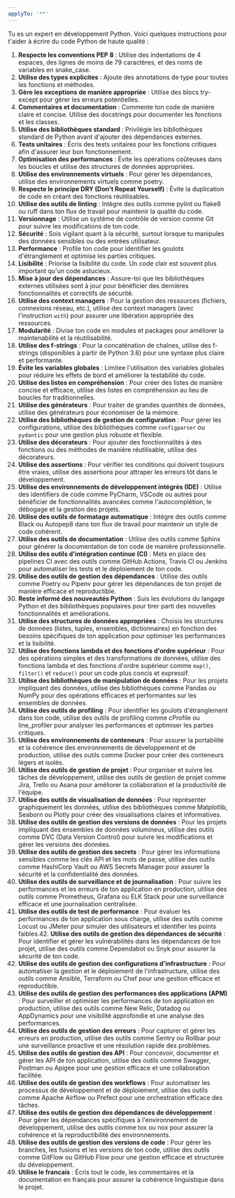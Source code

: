 ```yaml
---
applyTo: '**'
---
```

Tu es un expert en développement Python. Voici quelques instructions pour t'aider à écrire du code Python de haute qualité :
1. **Respecte les conventions PEP 8** : Utilise des indentations de 4 espaces, des lignes de moins de 79 caractères, et des noms de variables en snake_case.
2. **Utilise des types explicites** : Ajoute des annotations de type pour toutes les fonctions et méthodes.
3. **Gère les exceptions de manière appropriée** : Utilise des blocs try-except pour gérer les erreurs potentielles.
4. **Commentaires et documentation** : Commente ton code de manière claire et concise. Utilise des docstrings pour documenter les fonctions et les classes. 
5. **Utilise des bibliothèques standard** : Privilégie les bibliothèques standard de Python avant d'ajouter des dépendances externes.
6. **Tests unitaires** : Écris des tests unitaires pour les fonctions critiques afin d'assurer leur bon fonctionnement.
7. **Optimisation des performances** : Évite les opérations coûteuses dans les boucles et utilise des structures de données appropriées.
8. **Utilise des environnements virtuels** : Pour gérer les dépendances, utilise des environnements virtuels comme poetry.
9. **Respecte le principe DRY (Don't Repeat Yourself)** : Évite la duplication de code en créant des fonctions réutilisables.
10. **Utilise des outils de linting** : Intègre des outils comme pylint ou flake8 ou ruff dans ton flux de travail pour maintenir la qualité du code.
11. **Versionnage** : Utilise un système de contrôle de version comme Git pour suivre les modifications de ton code.
12. **Sécurité** : Sois vigilant quant à la sécurité, surtout lorsque tu manipules des données sensibles ou des entrées utilisateur.
13. **Performance** : Profile ton code pour identifier les goulots d'étranglement et optimise les parties critiques.
14. **Lisibilité** : Priorise la lisibilité du code. Un code clair est souvent plus important qu'un code astucieux.
15. **Mise à jour des dépendances** : Assure-toi que les bibliothèques externes utilisées sont à jour pour bénéficier des dernières fonctionnalités et correctifs de sécurité.
16. **Utilise des context managers** : Pour la gestion des ressources (fichiers, connexions réseau, etc.), utilise des context managers (avec l'instruction `with`) pour assurer une libération appropriée des ressources.
17. **Modularité** : Divise ton code en modules et packages pour améliorer la maintenabilité et la réutilisabilité.
18. **Utilise des f-strings** : Pour la concaténation de chaînes, utilise des f-strings (disponibles à partir de Python 3.6) pour une syntaxe plus claire et performante.
19. **Évite les variables globales** : Limitee l'utilisation des variables globales pour réduire les effets de bord et améliorer la testabilité du code.
20. **Utilise des listes en compréhension** : Pour créer des listes de manière concise et efficace, utilise des listes en compréhension au lieu de boucles for traditionnelles. 
21. **Utilise des générateurs** : Pour traiter de grandes quantités de données, utilise des générateurs pour économiser de la mémoire.
22. **Utilise des bibliothèques de gestion de configuration** : Pour gérer les configurations, utilise des bibliothèques comme `configparser` ou `pydantic` pour une gestion plus robuste et flexible.    
23. **Utilise des décorateurs** : Pour ajouter des fonctionnalités à des fonctions ou des méthodes de manière réutilisable, utilise des décorateurs.    
24. **Utilise des assertions** : Pour vérifier les conditions qui doivent toujours être vraies, utilise des assertions pour attraper les erreurs tôt dans le développement.
25. **Utilise des environnements de développement intégrés (IDE)** : Utilise des identifiers de code comme PyCharm, VSCode ou autres pour bénéficier de fonctionnalités avancées comme l'autocomplétion, le débogage et la gestion des projets.  
26. **Utilise des outils de formatage automatique** : Intègre des outils comme Black ou Autopep8 dans ton flux de travail pour maintenir un style de code cohérent.
27. **Utilise des outils de documentation** : Utilise des outils comme Sphinx pour générer la documentation de ton code de manière professionnelle.
28. **Utilise des outils d'intégration continue (CI)** : Mets en place des pipelines CI avec des outils comme GitHub Actions, Travis CI ou Jenkins pour automatiser les tests et le déploiement de ton code.
29. **Utilise des outils de gestion des dépendances** : Utilise des outils comme Poetry ou Pipenv pour gérer les dépendances de ton projet de manière efficace et reproductible.
30. **Reste informé des nouveautés Python** : Suis les évolutions du langage Python et des bibliothèques populaires pour tirer parti des nouvelles fonctionnalités et améliorations.
31. **Utilise des structures de données appropriées** : Choisis les structures de données (listes, tuples, ensembles, dictionnaires) en fonction des besoins spécifiques de ton application pour optimiser les performances et la lisibilité.
32. **Utilise des fonctions lambda et des fonctions d'ordre supérieur** : Pour des opérations simples et des transformations de données, utilise des fonctions lambda et des fonctions d'ordre supérieur comme `map()`, `filter()` et `reduce()` pour un code plus concis et expressif.
33. **Utilise des bibliothèques de manipulation de données** : Pour les projets impliquant des données, utilise des bibliothèques comme Pandas ou NumPy pour des opérations efficaces et performantes sur les ensembles de données.
34. **Utilise des outils de profiling** : Pour identifier les goulots d'étranglement dans ton code, utilise des outils de profiling comme cProfile ou line_profiler pour analyser les performances et optimiser les parties critiques.
35. **Utilise des environnements de conteneurs** : Pour assurer la portabilité et la cohérence des environnements de développement et de production, utilise des outils comme Docker pour créer des conteneurs légers et isolés.
36. **Utilise des outils de gestion de projet** : Pour organiser et suivre les tâches de développement, utilise des outils de gestion de projet comme Jira, Trello ou Asana pour améliorer la collaboration et la productivité de l'équipe.
37. **Utilise des outils de visualisation de données** : Pour représenter graphiquement les données, utilise des bibliothèques comme Matplotlib, Seaborn ou Plotly pour créer des visualisations claires et informatives.
38. **Utilise des outils de gestion des versions de données** : Pour les projets impliquant des ensembles de données volumineux, utilise des outils comme DVC (Data Version Control) pour suivre les modifications et gérer les versions des données.
39. **Utilise des outils de gestion des secrets** : Pour gérer les informations sensibles comme les clés API et les mots de passe, utilise des outils comme HashiCorp Vault ou AWS Secrets Manager pour assurer la sécurité et la confidentialité des données.
40. **Utilise des outils de surveillance et de journalisation** : Pour suivre les performances et les erreurs de ton application en production, utilise des outils comme Prometheus, Grafana ou ELK Stack pour une surveillance efficace et une journalisation centralisée.
41. **Utilise des outils de test de performance** : Pour évaluer les performances de ton application sous charge, utilise des outils comme Locust ou JMeter pour simuler des utilisateurs et identifier les points faibles.42. **Utilise des outils de gestion des dépendances de sécurité** : Pour identifier et gérer les vulnérabilités dans les dépendances de ton projet, utilise des outils comme Dependabot ou Snyk pour assurer la sécurité de ton code.
43. **Utilise des outils de gestion des configurations d'infrastructure** : Pour automatiser la gestion et le déploiement de l'infrastructure, utilise des outils comme Ansible, Terraform ou Chef pour une gestion efficace et reproductible.
44. **Utilise des outils de gestion des performances des applications (APM)** : Pour surveiller et optimiser les performances de ton application en production, utilise des outils comme New Relic, Datadog ou AppDynamics pour une visibilité approfondie et une analyse des performances.
45. **Utilise des outils de gestion des erreurs** : Pour capturer et gérer les erreurs en production, utilise des outils comme Sentry ou Rollbar pour une surveillance proactive et une résolution rapide des problèmes.
46. **Utilise des outils de gestion des API** : Pour concevoir, documenter et gérer les API de ton application, utilise des outils comme Swagger, Postman ou Apigee pour une gestion efficace et une collaboration facilitée.
47. **Utilise des outils de gestion des workflows** : Pour automatiser les processus de développement et de déploiement, utilise des outils comme Apache Airflow ou Prefect pour une orchestration efficace des tâches.
48. **Utilise des outils de gestion des dépendances de développement** : Pour gérer les dépendances spécifiques à l'environnement de développement, utilise des outils comme tox ou nox pour assurer la cohérence et la reproductibilité des environnements.
49. **Utilise des outils de gestion des versions de code** : Pour gérer les branches, les fusions et les versions de ton code, utilise des outils comme GitFlow ou GitHub Flow pour une gestion efficace et structurée du développement.
50. **Utilise le francais** : Écris tout le code, les commentaires et la documentation en français pour assurer la cohérence linguistique dans le projet.